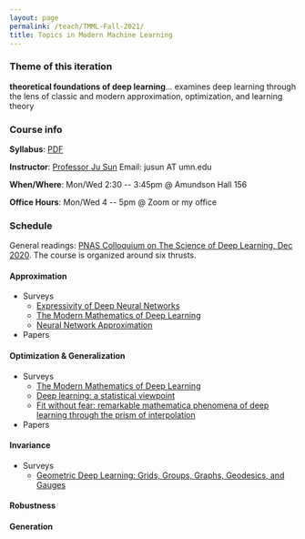 ```yaml
---
layout: page
permalink: /teach/TMML-Fall-2021/
title: Topics in Modern Machine Learning
---
```


### Theme of this iteration

 **theoretical foundations of deep learning**... examines deep learning through the lens of classic and modern approximation, optimization, and learning theory

### Course info

**Syllabus**: [PDF](TMML.pdf)

**Instructor**:  [Professor Ju Sun](https://sunju.org/)  Email: jusun AT umn.edu  

**When/Where**: Mon/Wed 2:30 -- 3:45pm @ Amundson Hall 156

**Office Hours**: Mon/Wed 4 -- 5pm @ Zoom or my office 

### Schedule

General readings: [PNAS Colloquium on The Science of Deep Learning, Dec 2020](https://www.pnas.org/cc/arthur-m-sackler-colloquium-on-the-science-of-deep-learning). The course is organized around six thrusts. 

#### Approximation   
+ Surveys 
  + [Expressivity of Deep Neural Networks](https://arxiv.org/abs/2007.04759)
  + [The Modern Mathematics of Deep Learning](https://arxiv.org/abs/2105.04026)
  + [Neural Network Approximation](https://arxiv.org/abs/2012.14501)
+ Papers 
  

#### Optimization & Generalization
+ Surveys  
  + [The Modern Mathematics of Deep Learning](https://arxiv.org/abs/2105.04026)
  + [Deep learning: a statistical viewpoint](https://arxiv.org/abs/2103.09177)
  + [Fit without fear: remarkable mathematica phenomena of deep learning through the prism of interpolation](https://arxiv.org/abs/2105.14368)
+ Papers

#### Invariance 
+ Surveys 
  + [Geometric Deep Learning: Grids, Groups, Graphs, Geodesics, and Gauges](https://arxiv.org/abs/2104.13478)

#### Robustness 

#### Generation 